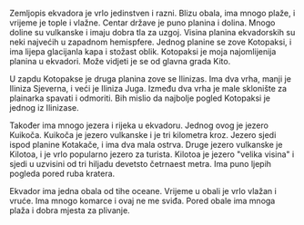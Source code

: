 Zemljopis ekvadora je vrlo jedinstven i razni. Blizu obala, ima mnogo plaže, i
vrijeme je tople i vlažne. Centar države je puno planina i dolina. Mnogo doline
su vulkanske i imaju dobra tla za uzgoj. Visina planina ekvadorskih su neki
najvećih u zapadnom hemispfere. Jednog planine se zove Kotopaksi, i ima lijepa
glacijanla kapa i stožast oblik. Kotopaksi je moja najomlijenija planina u ekvadori.
Može vidjeti je se od glavna grada Kito.

U zapdu Kotopakse je druga planina zove se Ilinizas. Ima dva vrha, manji je Iliniza Sjeverna,
i veći je Iliniza Juga. Između dva vrha je male sklonište za plainarka spavati i odmoriti.
Bih mislio da najbolje pogled Kotopaksi je jednog iz Ilinizase.

Također ima mnogo jezera i rijeka u ekvadoru. Jednog ovog je jezero Kuikoča. Kuikoča
je jezero vulkanske i je tri kilometra kroz. Jezero sjedi ispod planine Kotakače, i
ima dva mala ostrva. Druge jezero vulkanske je Kilotoa, i je vrlo popularno jezero
za turista. Kilotoa je jezero "velika visina" i sjedi u uzvisini od tri hiljadu
devetsto četrnaest metra. Ima puno ljepih pogleda pored ruba kratera. 

Ekvador ima jedna obala od tihe oceane. Vrijeme u obali je vrlo vlažan i vruće.
Ima mnogo komarce i ovaj ne me sviđa. Pored obale ima mnoga plaža i dobra mjesta 
za plivanje.
